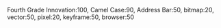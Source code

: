Fourth Grade Innovation:100,
Camel Case:90,
Address Bar:50,
bitmap:20,
vector:50,
pixel:20,
keyframe:50,
browser:50
